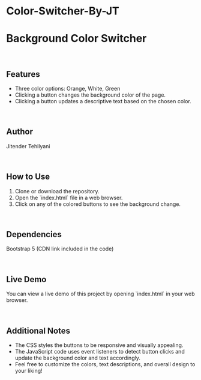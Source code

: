 # Color-Switcher-By-JT

<h1>Background Color Switcher</h1>
<br>

<h2>Features</h2>
<ul>
  <li>Three color options: Orange, White, Green</li>
  <li>Clicking a button changes the background color of the page.</li>
  <li>Clicking a button updates a descriptive text based on the chosen color.</li>
</ul>
<br>

<h2>Author</h2>
<p>Jitender Tehilyani</p>
<br>

<h2>How to Use</h2>
<ol>
  <li>Clone or download the repository.</li>
  <li>Open the `index.html` file in a web browser.</li>
  <li>Click on any of the colored buttons to see the background change.</li>
</ol>
<br>

<h2>Dependencies</h2>
<p>Bootstrap 5 (CDN link included in the code)</p>
<br>

<h2>Live Demo</h2>
<p>You can view a live demo of this project by opening `index.html` in your web browser.</p>
<br>

<h2>Additional Notes</h2>
<ul>
  <li>The CSS styles the buttons to be responsive and visually appealing.</li>
  <li>The JavaScript code uses event listeners to detect button clicks and update the background color and text accordingly.</li>
  <li>Feel free to customize the colors, text descriptions, and overall design to your liking!</li>
</ul>

